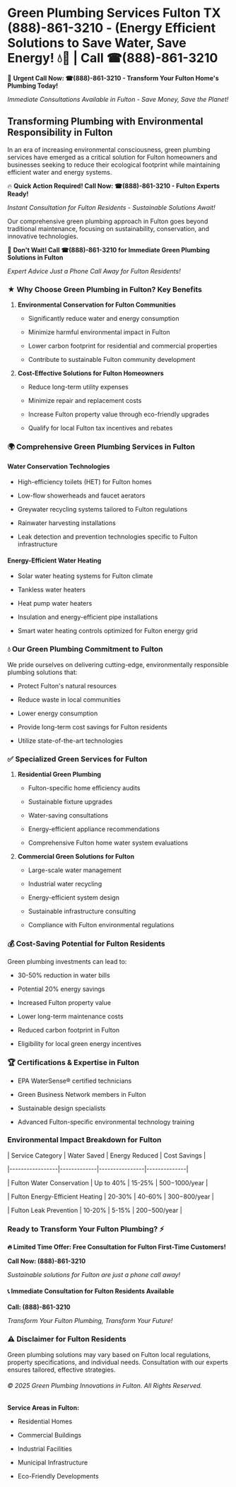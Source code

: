 # Green Plumbing Services Fulton TX (888)-861-3210 - (Energy Efficient Solutions to Save Water, Save Energy! 💧🌿 | Call ☎(888)-861-3210

🚨 **Urgent Call Now: ☎(888)-861-3210 - Transform Your Fulton Home's Plumbing Today!**
*Immediate Consultations Available in Fulton - Save Money, Save the Planet!*

## Transforming Plumbing with Environmental Responsibility in Fulton

In an era of increasing environmental consciousness, green plumbing services have emerged as a critical solution for Fulton homeowners and businesses seeking to reduce their ecological footprint while maintaining efficient water and energy systems. 

🔥 **Quick Action Required! Call Now: ☎(888)-861-3210 - Fulton Experts Ready!**
*Instant Consultation for Fulton Residents - Sustainable Solutions Await!*

Our comprehensive green plumbing approach in Fulton goes beyond traditional maintenance, focusing on sustainability, conservation, and innovative technologies.

🚨 **Don't Wait! Call ☎(888)-861-3210 for Immediate Green Plumbing Solutions in Fulton**
*Expert Advice Just a Phone Call Away for Fulton Residents!*

### ★ Why Choose Green Plumbing in Fulton? Key Benefits

1. **Environmental Conservation for Fulton Communities** 
   - Significantly reduce water and energy consumption
   - Minimize harmful environmental impact in Fulton
   - Lower carbon footprint for residential and commercial properties
   - Contribute to sustainable Fulton community development

2. **Cost-Effective Solutions for Fulton Homeowners** 
   - Reduce long-term utility expenses
   - Minimize repair and replacement costs
   - Increase Fulton property value through eco-friendly upgrades
   - Qualify for local Fulton tax incentives and rebates

### 🌍 Comprehensive Green Plumbing Services in Fulton

#### Water Conservation Technologies
- High-efficiency toilets (HET) for Fulton homes
- Low-flow showerheads and faucet aerators
- Greywater recycling systems tailored to Fulton regulations
- Rainwater harvesting installations
- Leak detection and prevention technologies specific to Fulton infrastructure

#### Energy-Efficient Water Heating
- Solar water heating systems for Fulton climate
- Tankless water heaters
- Heat pump water heaters
- Insulation and energy-efficient pipe installations
- Smart water heating controls optimized for Fulton energy grid

### 💧 Our Green Plumbing Commitment to Fulton

We pride ourselves on delivering cutting-edge, environmentally responsible plumbing solutions that:
- Protect Fulton's natural resources
- Reduce waste in local communities
- Lower energy consumption
- Provide long-term cost savings for Fulton residents
- Utilize state-of-the-art technologies

### ✅ Specialized Green Services for Fulton

1. **Residential Green Plumbing**
   - Fulton-specific home efficiency audits
   - Sustainable fixture upgrades
   - Water-saving consultations
   - Energy-efficient appliance recommendations
   - Comprehensive Fulton home water system evaluations

2. **Commercial Green Solutions for Fulton**
   - Large-scale water management
   - Industrial water recycling
   - Energy-efficient system design
   - Sustainable infrastructure consulting
   - Compliance with Fulton environmental regulations

### 💰 Cost-Saving Potential for Fulton Residents

Green plumbing investments can lead to:
- 30-50% reduction in water bills
- Potential 20% energy savings
- Increased Fulton property value
- Lower long-term maintenance costs
- Reduced carbon footprint in Fulton
- Eligibility for local green energy incentives

### 🏆 Certifications & Expertise in Fulton

- EPA WaterSense® certified technicians
- Green Business Network members in Fulton
- Sustainable design specialists
- Advanced Fulton-specific environmental technology training

### Environmental Impact Breakdown for Fulton

| Service Category | Water Saved | Energy Reduced | Cost Savings |
|-----------------|-------------|----------------|--------------|
| Fulton Water Conservation | Up to 40% | 15-25% | $500-$1000/year |
| Fulton Energy-Efficient Heating | 20-30% | 40-60% | $300-$800/year |
| Fulton Leak Prevention | 10-20% | 5-15% | $200-$500/year |

### Ready to Transform Your Fulton Plumbing? ⚡

**🔥 Limited Time Offer: Free Consultation for Fulton First-Time Customers!**

**Call Now: (888)-861-3210**
*Sustainable solutions for Fulton are just a phone call away!*

#### 📞 Immediate Consultation for Fulton Residents Available

**Call: (888)-861-3210**
*Transform Your Fulton Plumbing, Transform Your Future!*

### ⚠️ Disclaimer for Fulton Residents

Green plumbing solutions may vary based on Fulton local regulations, property specifications, and individual needs. Consultation with our experts ensures tailored, effective strategies.

###### © 2025 Green Plumbing Innovations in Fulton. All Rights Reserved.

**Service Areas in Fulton:** 
- Residential Homes
- Commercial Buildings
- Industrial Facilities
- Municipal Infrastructure
- Eco-Friendly Developments